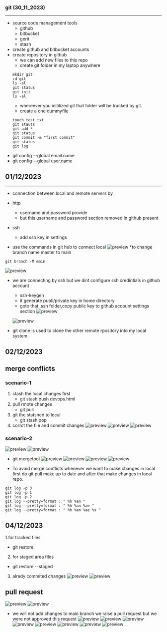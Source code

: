 ###  git  (30_11_2023)
----------------------
 * source code management tools
    * github
    * bitbucket
    * gerit
    * stash
* create github and bitbucket accounts
* create repository in github 
   * we can add new files to this repo
   * create git folder in my laptop anywhere
    ``````
    mkdir git
    cd git
    ls -al
    git status
    git init
    ls -al 
    ``````
   * whereever you initilized git that folder will be tracked by git.
   * create a one dummyfile
    ``````
    touch test.txt
    git stauts
    git add *
    git status
    git commit -m "first commit"
    git status
    git log

    ``````
* git config --global email.name <email>
* git config --global user.name <name>    

## 01/12/2023
---------------
* connection between local and remote servers by 
 * http
   * username and password provide
   * but this username and password section removed in github present
 * ssh
   * add ssh key in settings
  
* use the commands in git hub to connect local
  ![preview](./images/git1.png)
*to change branch name master to main
``````
git branch -M main
``````
 ![preview](./images/git2.png)
  
* we are connecting by ssh but we dint configure ssh credintials in github account
   * ssh-keygen
   * it generate publi/private key in home directory
   * goto that .ssh folder,copy public key to github account settings section
  ![preview](./images/git3.png)

  ![preview](./images/git4.png)

* git clone is used to clone the other remote rpository into my local system.


## 02/12/2023

  merge conflicts
  ------------------
  ### scenario-1
  1. stash the local changes first 
     * git stash push devops.html
  2. pull rmote changes
     * git pull
  3. git the statshed to local
     * git stash pop
  4. corrct the file and commit changes
![preview](./images/git5.png)
![preview](./images/git6.png)
![preview](./images/git7.png)

### scenario-2
![preview](./images/git8.png)
![preview](./images/git9.png)
* git mergetool
  ![preview](./images/git10.png)
  ![preview](./images/git11.png)
  ![preview](./images/git12.png)
  ![preview](./images/git13.png)


* To avoid merge conflicts whenever we want to make changes in local first do git pull make up to date and after that make changes in local repo. 
  
``````
git log -p 3
git log -p 1
git log -p 2
git log --pretty=format : " %h %an "
git log --pretty=format : " %h %an %ae "
git log --pretty=format : " %h %an %ae %s "
``````

04/12/2023
----------------
1.for tracked files
 * git restore <filename>
2. for staged area files
 * git restore --staged <filenmae>
3. alredy commited changes
![preview](./images/git14.png)
![preview](./images/git15.png)

## pull request

![preview](./images/git18.png)
![preview](./images/git19.png)

* we will not add changes to main branch we raise a pull request but we were not approved this request
![preview](./images/git20.png)
![preview](./images/git21.png)
![preview](./images/git22.png)
![preview](./images/git23.png)
![preview](./images/git24.png)
![preview](./images/git25.png)
![preview](./images/git26.png)
![preview](./images/git27.png)




   

   
